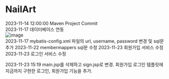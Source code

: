 # NailArt
2023-11-14 12:00:00 Maven Project Commit            
2023-11-17 데이터베이스 연동            
![image](https://github.com/2023-SMHRD-IS-CLOUD-1/NailArt/assets/123911778/88923e3b-b03d-48ba-9fd6-9b1aea72436d)            
2023-11-17 mybatis-config.xml 파일의 url, username, password 변경 및 sql문 추가
2023-11-22 membermappers sql문 수정
2023-11-23 회원가입 서비스 수정
2023-11-23 로그인 서비스 수정

2023-11-23 15:19 main.jsp를 삭제하고 sign.jsp로 변경. 회원가입 로그인 템플릿에 지금까지 구현한 로그인, 회원가입 기능을 추가.

